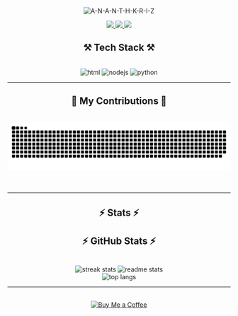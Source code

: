 </p>  
<p align="center">  
  <img src="https://komarev.com/ghpvc/?username=AnanthKriz&label=Profile%20views" alt="A-N-A-N-T-H-K-R-I-Z" style="width: 150px;" />  
</p>  

<div align="center">   
  <a href="mailto:ananthkrishnan394@gmail.com">  
    <img src="https://img.shields.io/badge/Gmail-333333?style=for-the-badge&logo=gmail&logoColor=red" />  
  </a>  
  <a href="https://wa.me/9847192542" target="_blank">  
    <img src="https://img.shields.io/badge/whatsapp-008000?style=for-the-badge&logo=whatsapp&logoColor=white" />  
  </a>  
  <a href="https://instagram.com/imxxkriz" target="_blank">  
    <img src="https://img.shields.io/badge/instagram-E1306C?style=for-the-badge&logo=instagram&l" />  
  </a>  
</div>  

<h2 align="center">⚒️ Tech Stack ⚒️</h2>  
<br/>  

<div align="center">  
  <img src="https://skillicons.dev/icons?i=html" height="50" alt="html" />  
  <img src="https://skillicons.dev/icons?i=nodejs" height="50" alt="nodejs" />  
  <img src="https://skillicons.dev/icons?i=python" height="50" alt="python" />  
</div>  

<hr/>  

<div align="center">  
  <h2>🐍 My Contributions 🐍</h2>  
<br>    
      <img alt="snake eating my contributions" src="https://raw.githubusercontent.com/A-S-W-I-N-S-P-A-R-K-Y/A-S-W-I-N-S-P-A-R-K-Y/output/github-contribution-grid-snake.svg" />  <br/><br/><br/>  </div>  <hr/>  <h2 align="center">⚡ Stats ⚡</

<hr/>  

<h2 align="center">⚡ GitHub Stats ⚡</h2>  
<br/>  

<div align="center">  
  <img width="390" src="https://github-readme-streak-stats-salesp07.vercel.app/?user=AnanthKriz&count_private=true&theme=react&border_radius=10" alt="streak stats" />  
  <img width="390" src="https://github-readme-stats-salesp07.vercel.app/api?username=AnanthKriz&count_private=true&show_icons=true&theme=react&rank_icon=github&border_radius=10" alt="readme stats" />  
  <br/>  
  <img width="325" src="https://github-readme-stats-salesp07.vercel.app/api/top-langs/?username=AnanthKriz&hide=HTML&langs_count=8&layout=compact&theme=react&border_radius=10" alt="top langs" />  
</div>  

<hr/>  
<br/>  

<div align="center">  
  <a href="https://ko-fi.com/aswinsparky" target="_blank">  
    <img height="64" src="https://storage.ko-fi.com/cdn/kofi1.png?v=3" alt="Buy Me a Coffee" />  
  </a>  
</div>
